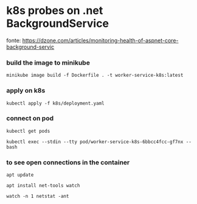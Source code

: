 # k8s probes on .net BackgroundService

fonte: https://dzone.com/articles/monitoring-health-of-aspnet-core-background-servic

### build the image to minikube

```
minikube image build -f Dockerfile . -t worker-service-k8s:latest
```

### apply on k8s

```
kubectl apply -f k8s/deployment.yaml
```

### connect on pod

```
kubectl get pods

kubectl exec --stdin --tty pod/worker-service-k8s-6bbcc4fcc-gf7nx -- bash
```

### to see open connections in the container

```
apt update

apt install net-tools watch

watch -n 1 netstat -ant
```
